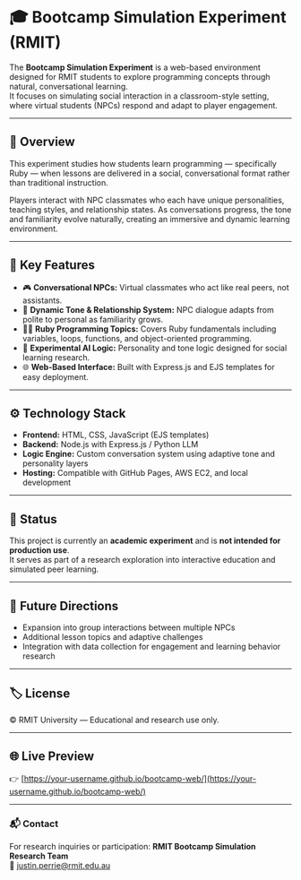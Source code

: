 # 🎓 Bootcamp Simulation Experiment (RMIT)

The **Bootcamp Simulation Experiment** is a web-based environment designed for RMIT students to explore programming concepts through natural, conversational learning.  
It focuses on simulating social interaction in a classroom-style setting, where virtual students (NPCs) respond and adapt to player engagement.

---

## 🧩 Overview

This experiment studies how students learn programming — specifically Ruby — when lessons are delivered in a social, conversational format rather than traditional instruction.  

Players interact with NPC classmates who each have unique personalities, teaching styles, and relationship states. As conversations progress, the tone and familiarity evolve naturally, creating an immersive and dynamic learning environment.

---

## 🧠 Key Features
- 🎮 **Conversational NPCs:** Virtual classmates who act like real peers, not assistants.  
- 💬 **Dynamic Tone & Relationship System:** NPC dialogue adapts from polite to personal as familiarity grows.  
- 🧑‍🏫 **Ruby Programming Topics:** Covers Ruby fundamentals including variables, loops, functions, and object-oriented programming.  
- 🧪 **Experimental AI Logic:** Personality and tone logic designed for social learning research.  
- 🌐 **Web-Based Interface:** Built with Express.js and EJS templates for easy deployment.  

---

## ⚙️ Technology Stack
- **Frontend:** HTML, CSS, JavaScript (EJS templates)  
- **Backend:** Node.js with Express.js / Python LLM 
- **Logic Engine:** Custom conversation system using adaptive tone and personality layers  
- **Hosting:** Compatible with GitHub Pages, AWS EC2, and local development  

---

## 🚧 Status
This project is currently an **academic experiment** and is **not intended for production use**.  
It serves as part of a research exploration into interactive education and simulated peer learning.

---

## 🧭 Future Directions
- Expansion into group interactions between multiple NPCs  
- Additional lesson topics and adaptive challenges  
- Integration with data collection for engagement and learning behavior research  

---

## 🏷️ License
© RMIT University — Educational and research use only.

---

## 🌐 Live Preview
👉 [https://your-username.github.io/bootcamp-web/](https://your-username.github.io/bootcamp-web/)

---

### 📬 Contact
For research inquiries or participation:
**RMIT Bootcamp Simulation Research Team**  
📧 justin.perrie@rmit.edu.au